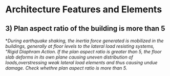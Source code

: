 # Architecture Features and Elements 
## 3)  Plan aspect ratio of the building is more than 5
**During earthquake shaking, the inertia force generated is mobilized in the buildings, generally at floor levels to the lateral load resisting systems, "Rigid Diaphram Action. If the plan aspect ratio is greater than 5, the floor slab deforms in its own plane causing uneven distribution of loads,overstressing weak lateral load elements and thus causing undue damage. Check whethre plan aspect ratio is more than 5.*

